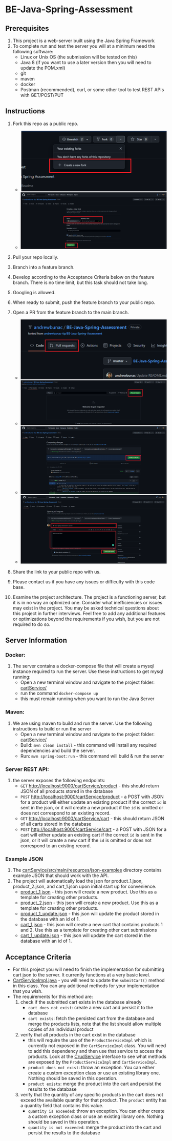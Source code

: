 # BE-Java-Spring-Assessment

## Prerequisites
1. This project is a web-server built using the Java Spring Framework
1. To complete run and test the server you will at a minimum need the following software:
    - Linux or Unix OS (the submission will be tested on this)
    - Java 8 (if you want to use a later version then you will need to update the POM.xml)
    - git
    - maven
    - docker
    - Postman (recommended), curl, or some other tool to test REST APIs with GET/POST/PUT

## Instructions
1. Fork this repo as a public repo.
    - ![Fork 1](instruction-images/fork-1.png)
    - ![Fork 2](instruction-images/fork-2.png)

2. Pull your repo locally.
3. Branch into a feature branch.
4. Develop according to the Acceptance Criteria below on the feature branch. There is no time limit, but this task should not take long.
5. Googling is allowed.
6. When ready to submit, push the feature branch to your public repo.
7. Open a PR from the feature branch to the main branch.
    - ![Create PR 1](instruction-images/create-pull-request-1.png)
    - ![Create PR 2](instruction-images/create-pull-request-2.png)
    - ![Create PR 3](instruction-images/create-pull-request-3.png)
    - ![Create PR 4](instruction-images/create-pull-request-4.png)
8. Share the link to your public repo with us.
9. Please contact us if you have any issues or difficulty with this code base.
10. Examine the project architecture.  The project is a functioning server, but it is in no way an optimized one.  Consider what inefficiencies or issues may exist in the project.  You may be asked technical questions about this project in further interviews. Feel free to add any additional features or optimizations beyond the requirements if you wish, but you are not required to do so.

## Server Information
### Docker:
1. The server contains a docker-compose file that will create a mysql instance required to run the server.  Use these instructions to get mysql running:
    - Open a new terminal window and navigate to the project folder: [cartService/](cartService/)
    - run the command `docker-compose up`
    - this must remain running when you want to run the Java Server

### Maven:
1. We are using maven to build and run the server.  Use the following instructions to build or run the server
    - Open a new terminal window and navigate to the project folder: [cartService/](cartService/)
    - Build: `mvn clean install` - this command will install any required dependencies and build the server.
    - Run: `mvn spring-boot:run` - this command will build & run the server

### Server REST API:
1. the server exposes the following endpoints:
    - `GET` [http://localhost:9000/cartService/product](http://localhost:9000/cartService/product) - this should return JSON of all products stored in the database
    - `POST` [http://localhost:9000/cartService/product](http://localhost:9000/cartService/product) - a POST with JSON for a product will either update an existing product if the correct `id` is sent in the json, or it will create a new product if the `id` is omitted or does not correspond to an existing record.
    - `GET` [http://localhost:9000/cartService/cart](http://localhost:9000/cartService/cart) - this should return JSON of all carts stored in the database
    - `POST` [http://localhost:9000/cartService/cart](http://localhost:9000/cartService/cart) - a POST with JSON for a cart will either update an existing cart if the correct `id` is sent in the json, or it will create a new cart if the `id` is omitted or does not correspond to an existing record.

### Example JSON
1. The [cartService/src/main/resources/json-examples](cartService/src/main/resources/json-examples) directory contains example JSON that should work with the API.
1. The project will automatically load the json for product_1.json, product_2.json, and cart_1.json upon initial start up for convenience.
    - [product_1.json](cartService/src/main/resources/json-examples/product_1.json) - this json will create a new product. Use this as a template for creating other products.
    - [product_2.json](cartService/src/main/resources/json-examples/product_2.json) - this json will create a new product. Use this as a template for creating other products.
    - [product_1_update.json](cartService/src/main/resources/json-examples/product_1_update.json) - this json will update the product stored in the database with an id of 1.
    - [cart_1.json](cartService/src/main/resources/json-examples/cart_1.json) - this json will create a new cart that contains products 1 and 2.  Use this as a template for creating other cart submissions
    - [cart_1_update.json](cartService/src/main/resources/json-examples/cart_1_update.json) - this json will update the cart stored in the database with an id of 1.

## Acceptance Criteria
- For this project you will need to finish the implementation for submitting cart json to the server.  It currently functions at a very basic level.
- [CartServiceImpl.java](cartService/src/main/java/com/assessment/cartService/service/impl/CartServiceImpl.java) - you will need to update the `submitCart()` method in this class.  You can any additional methods for your implementation that you wish.
- The requirements for this method are:
    1. check if the submitted cart exists in the database already
        - `cart does not exist`: create a new cart and persist it to the database
        - `cart exists`: fetch the persisted cart from the database and merge the products lists, note that the list should allow multiple copies of an individual product
    1. verify that all products in the cart exist in the database
        - this will require the use of the `ProductServiceImpl` which is currently not exposed in the `CartServiceImpl` class.  You will need to add this dependency and then use that service to access the products.  Look at the [CrudService](cartService/src/main/java/com/assessment/cartService/service/CrudService.java) interface to see what methods are exposed by the `ProductServiceImpl` and `CartServiceImpl`.
        - `product does not exist`: throw an exception.  You can either create a custom exception class or use an existing library one.  Nothing should be saved in this operation.
        - `product exists`: merge the product into the cart and persist the results to the database
    1. verify that the quantity of any specific products in the cart does not exceed the available quantity for that product.  The `product` entity has a quantity field that contains this value.
        - `quantity is exceeded`: throw an exception.  You can either create a custom exception class or use an existing library one.  Nothing should be saved in this operation.
        - `quantity is not exceeded`: merge the product into the cart and persist the results to the database
